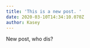 ```yaml
---
title: 'This is a new post. '
date: 2020-03-10T14:34:10.070Z
author: Kasey
---
```

New post, who dis?